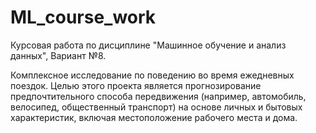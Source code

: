 # ML_course_work
Курсовая работа по дисциплине "Машинное обучение и анализ данных", Вариант №8.

Комплексное исследование по поведению во время ежедневных поездок. Целью этого проекта
является прогнозирование предпочтительного способа передвижения (например, автомобиль,
велосипед, общественный транспорт) на основе личных и бытовых характеристик, включая
местоположение рабочего места и дома.
